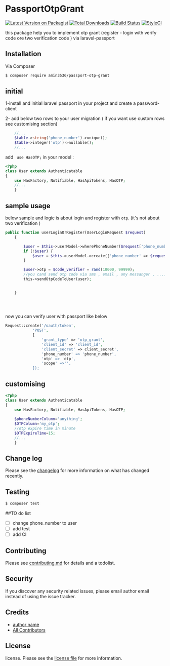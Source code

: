 # PassportOtpGrant

[![Latest Version on Packagist][ico-version]][link-packagist]
[![Total Downloads][ico-downloads]][link-downloads]
[![Build Status][ico-travis]][link-travis]
[![StyleCI][ico-styleci]][link-styleci]

this package help you to implement otp grant (register - login with verify code ore two verification code ) via laravel-passport
## Installation

Via Composer

``` bash
$ composer require amin3536/passport-otp-grant
```

##  initial 
1-install and initial laravel passport in your project and create a password-client 

2- add below two rows to your user migration ( if you want use custom rows see customising section)
```php
    //...
    $table->string('phone_number')->unique();
    $table->integer('otp')->nullable();
    //...


```

add `` use HasOTP;``  in your model :
```php
<?php
class User extends Authenticatable
{
    use HasFactory, Notifiable, HasApiTokens, HasOTP;
    //...
    }
```
## sample usage 
below sample and logic  is  about  login and register with ``otp``. (it's not about two verification )
```php
public function userLoginOrRegister(UserLoginRequest $request)
    {

        $user = $this->userModel->wherePhoneNumber($request['phone_number'])->first();
        if (!$user) {
            $user = $this->userModel->create(['phone_number' => $request['phone_number']]);
        }

        $user->otp = $code_verifier = rand(10000, 99999);
        //you cand send otp code via sms , email , any messanger , ..... 
        this->sendOtpCodeToUser(user);


    }
        
        
        
```
now you can verify user with passport  like below 

```php
Request::create('/oauth/token',
            'POST',
            [
                'grant_type' => 'otp_grant',
                'client_id' => 'client_id',
                'client_secret' => client_secret',
                'phone_number' => 'phone_number',
                'otp' => 'otp',
                'scope' =>'',
            ]);
```


## customising

```php
<?php
class User extends Authenticatable
{
    use HasFactory, Notifiable, HasApiTokens, HasOTP;
    
    $phoneNumberColumn='anything';
    $OTPColumn='my_otp';
    //otp expire time in minute 
    $OTPExpireTime=15;
    //...
    }
```

## Change log

Please see the [changelog](changelog.md) for more information on what has changed recently.

## Testing

``` bash
$ composer test
```
##TO do list 
- [ ] change phone_number to user 
- [ ] add test 
- [ ] add CI 
    
## Contributing

Please see [contributing.md](contributing.md) for details and a todolist.

## Security

If you discover any security related issues, please email author email instead of using the issue tracker.

## Credits

- [author name][link-author]
- [All Contributors][link-contributors]

## License

license. Please see the [license file](license.md) for more information.

[ico-version]: https://img.shields.io/packagist/v/amin3536/passport-otp-grant.svg?style=flat-square
[ico-downloads]: https://img.shields.io/packagist/dt/amin3536/passport-otp-grant.svg?style=flat-square
[ico-travis]: https://img.shields.io/travis/amin3536/passport-otp-grant/master.svg?style=flat-square
[ico-styleci]: https://github.styleci.io/repos/339999725/shield

[link-packagist]: https://packagist.org/packages/amin3536/passport-otp-grant
[link-downloads]: https://packagist.org/packages/amin3536/passport-otp-grant
[link-travis]: https://travis-ci.org/amin3536/passport-otp-grant
[link-styleci]: https://github.styleci.io/repos/339999725
[link-author]: https://github.com/amin3536
[link-contributors]: ../../contributors

